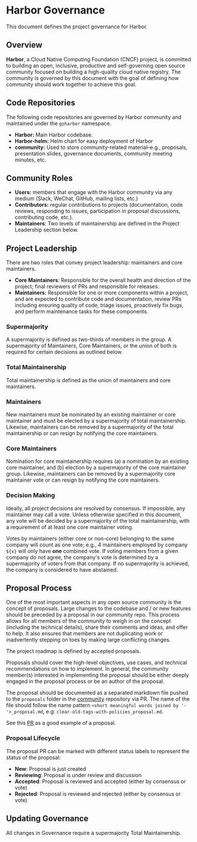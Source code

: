 # Harbor Governance

This document defines the project governance for Harbor.

## Overview

**Harbor**, a Cloud Native Computing Foundation (CNCF) project, is committed to building an open, inclusive, productive and self-governing open source community focused on building a high-quality cloud native registry. The community is governed by this document with the goal of defining how community should work together to achieve this goal.

## Code Repositories

The following code repositories are governed by Harbor community and maintained under the `goharbor` namespace.

* **Harbor:** Main Harbor codebase.
* **Harbor-helm:** Helm chart for easy deployment of Harbor
* **community:** Used to store community-related material–e.g., proposals, presentation slides, governance documents, community meeting minutes, etc.

## Community Roles

* **Users:** members that engage with the Harbor community via any medium (Slack, WeChat, GitHub, mailing lists, etc.)
* **Contributors:** regular contributions to projects (documentation, code reviews, responding to issues, participation in proposal discussions, contributing code, etc.). 
* **Maintainers**: Two levels of maintainership are defined in the Project Leadership section below.

## Project Leadership

There are two roles that convey project leadership: maintainers and core maintainers.

* **Core Maintainers**: Responsible for the overall health and direction of the project; final reviewers of PRs and responsible for releases.
* **Maintainers**: Responsible for one or more components within a project, and are expected to contribute code and documentation, review PRs including ensuring quality of code, triage issues, proactively fix bugs, and perform maintenance tasks for these components.

### Supermajority

A supermajority is defined as two-thirds of members in the group. A supermajority of Maintainers, Core Maintainers, or the union of both is required for certain decisions as outlined below.

### Total Maintainership

Total maintainership is defined as the union of maintainers and core maintainers.

### Maintainers

New maintainers must be nominated by an existing maintainer or core maintainer and must be elected by a supermajority of total maintainership. Likewise, maintainers can be removed by a supermajority of the total maintainership or can resign by notifying the core maintainers.

### Core Maintainers

Nomination for core maintainership requires (a) a nomination by an existing core maintainer, and (b) election by a supermajority of the core maintainer group. Likewise, maintainers can be removed by a supermajority core maintainer vote or can resign by notifying the core maintainers.

### Decision Making

Ideally, all project decisions are resolved by consensus. If impossible, any maintainer may call a vote. Unless otherwise specified in this document, any vote will be decided by a supermajority of the total maintainership, with a requirement of at least one core maintainer voting.

Votes by maintainers (either core or non-core) belonging to the same company will count as one vote; e.g., 4 maintainers employed by company `${x}` will only have **one** combined vote. If voting members from a given company do not agree, the company's vote is determined by a supermajority of voters from that company. If no supermajority is achieved, the company is considered to have abstained.

## Proposal Process

One of the most important aspects in any open source community is the concept of proposals. Large changes to the codebase and / or new features should be preceded by a proposal in our community repo. This process allows for all members of the community to weigh in on the concept (including the technical details), share their comments and ideas, and offer to help. It also ensures that members are not duplicating work or inadvertently stepping on toes by making large conflicting changes.

The project roadmap is defined by accepted proposals.

Proposals should cover the high-level objectives, use cases, and technical recommendations on how to implement. In general, the community member(s) interested in implementing the proposal should be either deeply engaged in the proposal process or be an author of the proposal.

The proposal should be documented as a separated markdown file pushed to the `proposals` folder in the [community](https://github.com/goHarbor/community) repository via PR. The name of the file should follow the name pattern `<short meaningful words joined by '-'>_proposal.md`, e.g: `clear-old-tags-with-policies_proposal.md`.

See this [PR](https://github.com/goharbor/community/pull/4) as a good example of a proposal.

### Proposal Lifecycle

The proposal PR can be marked with different status labels to represent the status of the proposal:

* **New**: Proposal is just created
* **Reviewing**: Proposal is under review and discussion
* **Accepted**: Proposal is reviewed and accepted (either by consensus or vote)
* **Rejected**: Proposal is reviewed and rejected (either by consensus or vote)

## Updating Governance

All changes in Governance require a supermajority Total Maintainership.
